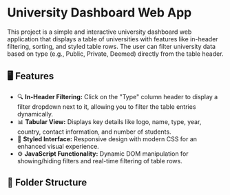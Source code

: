 # University Dashboard Web App

This project is a simple and interactive university dashboard web application that displays a table of universities with features like in-header filtering, sorting, and styled table rows. The user can filter university data based on type (e.g., Public, Private, Deemed) directly from the table header.

## 🖥️ Features

- 🔍 **In-Header Filtering:** Click on the "Type" column header to display a filter dropdown next to it, allowing you to filter the table entries dynamically.
- 📊 **Tabular View:** Displays key details like logo, name, type, year, country, contact information, and number of students.
- 🎨 **Styled Interface:** Responsive design with modern CSS for an enhanced visual experience.
- ⚙️ **JavaScript Functionality:** Dynamic DOM manipulation for showing/hiding filters and real-time filtering of table rows.

## 📂 Folder Structure


 
